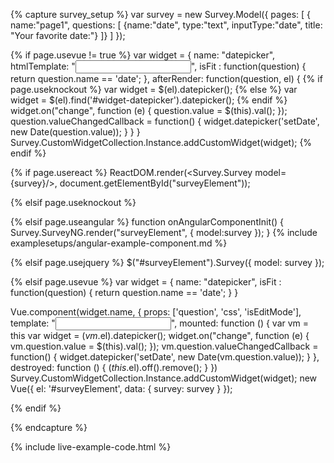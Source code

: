 <script src="https://code.jquery.com/ui/1.11.4/jquery-ui.min.js"></script>
<link href="http://ajax.googleapis.com/ajax/libs/jqueryui/1.8.18/themes/smoothness/jquery-ui.css" type="text/css" rel="stylesheet" /> 


{% capture survey_setup %}
var survey = new Survey.Model({
    pages: [
        { name:"page1", questions: [
            {name:"date", type:"text", inputType:"date", title: "Your favorite date:"}
        ]}
    ]
});

{% if page.usevue != true %}
var widget = {
    name: "datepicker",
    htmlTemplate: "<input id='widget-datepicker' type='text'>",
    isFit : function(question) { return question.name == 'date'; },
    afterRender: function(question, el) {
{% if page.useknockout %}
        var widget = $(el).datepicker();
{% else %}
        var widget = $(el).find('#widget-datepicker').datepicker();
{% endif %}
        widget.on("change", function (e) {
            question.value = $(this).val();
        });
        question.valueChangedCallback = function() {
            widget.datepicker('setDate', new Date(question.value));
        }
    }
}
Survey.CustomWidgetCollection.Instance.addCustomWidget(widget);
{% endif %}

{% if page.usereact %}
ReactDOM.render(<Survey.Survey model={survey}/>, document.getElementById("surveyElement"));

{% elsif page.useknockout %}

{% elsif page.useangular %}
function onAngularComponentInit() {
    Survey.SurveyNG.render("surveyElement", {
        model:survey
    });
}
{% include examplesetups/angular-example-component.md %}

{% elsif page.usejquery %}
$("#surveyElement").Survey({
    model: survey
});

{% elsif page.usevue %}
var widget = {
    name: "datepicker",
    isFit : function(question) { return question.name == 'date'; }
}

Vue.component(widget.name, {
    props: ['question', 'css', 'isEditMode'],
    template: "<input id='widget-datepicker' type='text'>",
    mounted: function () {
        var vm = this
        var widget = $(vm.$el).datepicker();
        widget.on("change", function (e) {
            vm.question.value = $(this).val();
        });
        vm.question.valueChangedCallback = function() {
            widget.datepicker('setDate', new Date(vm.question.value));
        }
    },
    destroyed: function () {
        $(this.$el).off().remove();
    }
})
Survey.CustomWidgetCollection.Instance.addCustomWidget(widget);
new Vue({ el: '#surveyElement', data: { survey: survey } });

{% endif %}


{% endcapture %}

{% include live-example-code.html %}
